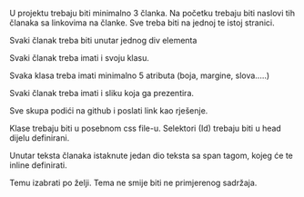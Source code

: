 U projektu trebaju biti minimalno 3 članka.
Na početku trebaju biti naslovi tih članaka sa linkovima na članke.
Sve treba biti na jednoj te istoj stranici.

Svaki članak treba biti unutar jednog div elementa

Svaki članak treba imati i svoju klasu.

Svaka klasa treba imati minimalno 5 atributa (boja, margine, slova.....)

Svaki članak treba imati i sliku koja ga prezentira.

Sve skupa podići na github i poslati link kao rješenje.

Klase trebaju biti u posebnom css file-u.
Selektori (Id) trebaju biti u head dijelu definirani.

Unutar teksta članaka istaknute jedan dio teksta sa span tagom, kojeg će te inline definirati.

Temu izabrati po želji. Tema ne smije biti ne primjerenog sadržaja.
